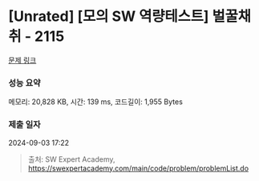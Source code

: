 # [Unrated] [모의 SW 역량테스트] 벌꿀채취 - 2115 

[문제 링크](https://swexpertacademy.com/main/code/problem/problemDetail.do?contestProbId=AV5V4A46AdIDFAWu) 

### 성능 요약

메모리: 20,828 KB, 시간: 139 ms, 코드길이: 1,955 Bytes

### 제출 일자

2024-09-03 17:22



> 출처: SW Expert Academy, https://swexpertacademy.com/main/code/problem/problemList.do